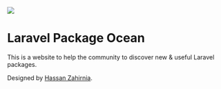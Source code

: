 ![](https://laravel-package-ocean.com/laravel-package-ocean-opengraph.webp)


# Laravel Package Ocean
This is a website to help the community to discover new & useful Laravel packages.


Designed by [Hassan Zahirnia](https://github.com/HassanZahirnia).